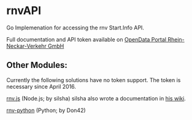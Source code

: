 rnvAPI
=======

Go Implemenation for accessing the rnv Start.Info API. 

Full documentation and API token available on 
[OpenData Portal Rhein-Neckar-Verkehr GmbH](https://opendata.rnv-online.de/startinfo-api)

Other Modules:
--------------
Currently the following solutions have no token support. The token is necessary since April 2016.

[rnv.js](https://github.com/silsha/rnv.js) (Node.js; by silsha)
silsha also wrote a documentation in [his wiki](https://github.com/silsha/rnv-api/wiki).

[rnv-python](https://github.com/Don42/rnv-python) (Python; by Don42)
